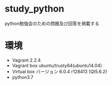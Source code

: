 # study_python
python勉強会のための問題及び回答を掲載する

# 環境
- Vagrant 2.2.4
- Vagrant box ubuntu/trusty64(ubuntu14.04)
- Virtual box バージョン 6.0.4 r128413 (Qt5.6.2)
- python3.7
